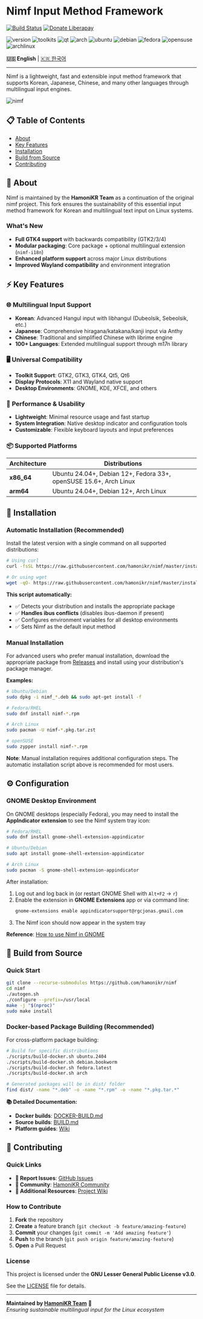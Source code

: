 # Nimf Input Method Framework

[![Build Status](https://github.com/hamonikr/nimf/actions/workflows/build.yml/badge.svg?branch=master)](https://github.com/hamonikr/nimf/actions/workflows/build.yml)
[![Donate Liberapay](https://liberapay.com/assets/widgets/donate.svg)](https://ko.liberapay.com/hamonikr/)

![version](https://img.shields.io/badge/version-1.4.9-blue)
![toolkits](https://img.shields.io/badge/GTK-2%2F3%2F4-green)
![qt](https://img.shields.io/badge/Qt-5%2F6-green)
![arch](https://img.shields.io/badge/arch-x86__64%20%7C%20arm64-darkblue)
![ubuntu](https://img.shields.io/badge/Ubuntu-24.04%2B-orange)
![debian](https://img.shields.io/badge/Debian-Bookworm%2FTrixie-brown)
![fedora](https://img.shields.io/badge/Fedora-33%2B-blue)
![opensuse](https://img.shields.io/badge/openSUSE-Leap%2015.6-green)
![archlinux](https://img.shields.io/badge/Arch-Rolling-blue)

**🇺🇸 English** | [🇰🇷 한국어](README-ko.md)

---

Nimf is a lightweight, fast and extensible input method framework that supports Korean, Japanese, Chinese, and many other languages through multilingual input engines.

![nimf](docs/nimf.png)

## 📋 Table of Contents

- [About](#-about)
- [Key Features](#-key-features) 
- [Installation](#-installation)
- [Build from Source](#-build-from-source)
- [Contributing](#-contributing)

## 🎯 About

Nimf is maintained by the **HamoniKR Team** as a continuation of the original nimf project. This fork ensures the sustainability of this essential input method framework for Korean and multilingual text input on Linux systems.

### What's New
- **Full GTK4 support** with backwards compatibility (GTK2/3/4)
- **Modular packaging**: Core package + optional multilingual extension (`nimf-i18n`)
- **Enhanced platform support** across major Linux distributions
- **Improved Wayland compatibility** and environment integration

## ⚡ Key Features

### 🌐 **Multilingual Input Support**
- **Korean**: Advanced Hangul input with libhangul (Dubeolsik, Sebeolsik, etc.)
- **Japanese**: Comprehensive hiragana/katakana/kanji input via Anthy
- **Chinese**: Traditional and simplified Chinese with librime engine  
- **100+ Languages**: Extended multilingual support through m17n library

### 🖥️ **Universal Compatibility**
- **Toolkit Support**: GTK2, GTK3, GTK4, Qt5, Qt6
- **Display Protocols**: X11 and Wayland native support
- **Desktop Environments**: GNOME, KDE, XFCE, and others

### 🚀 **Performance & Usability**
- **Lightweight**: Minimal resource usage and fast startup
- **System Integration**: Native desktop indicator and configuration tools
- **Customizable**: Flexible keyboard layouts and input preferences

### 📦 **Supported Platforms**

| Architecture | Distributions |
|--------------|---------------|
| **x86_64** | Ubuntu 24.04+, Debian 12+, Fedora 33+, openSUSE 15.6+, Arch Linux |
| **arm64** | Ubuntu 24.04+, Debian 12+, Arch Linux |

## 🚀 Installation

### Automatic Installation (Recommended)

Install the latest version with a single command on all supported distributions:

```bash
# Using curl
curl -fsSL https://raw.githubusercontent.com/hamonikr/nimf/master/install | sudo bash

# Or using wget  
wget -qO- https://raw.githubusercontent.com/hamonikr/nimf/master/install | sudo -E bash -
```

**This script automatically:**
- ✅ Detects your distribution and installs the appropriate package
- ✅ **Handles ibus conflicts** (disables ibus-daemon if present)  
- ✅ Configures environment variables for all desktop environments
- ✅ Sets Nimf as the default input method

### Manual Installation

For advanced users who prefer manual installation, download the appropriate package from [Releases](https://github.com/hamonikr/nimf/releases) and install using your distribution's package manager.

**Examples:**
```bash
# Ubuntu/Debian
sudo dpkg -i nimf_*.deb && sudo apt-get install -f

# Fedora/RHEL  
sudo dnf install nimf-*.rpm

# Arch Linux
sudo pacman -U nimf-*.pkg.tar.zst

# openSUSE
sudo zypper install nimf-*.rpm
```

**Note**: Manual installation requires additional configuration steps. The automatic installation script above is recommended for most users.

## ⚙️ Configuration

### GNOME Desktop Environment

On GNOME desktops (especially Fedora), you may need to install the **AppIndicator extension** to see the Nimf system tray icon:

```bash
# Fedora/RHEL
sudo dnf install gnome-shell-extension-appindicator

# Ubuntu/Debian
sudo apt install gnome-shell-extension-appindicator

# Arch Linux
sudo pacman -S gnome-shell-extension-appindicator
```

After installation:
1. Log out and log back in (or restart GNOME Shell with `Alt+F2` → `r`)
2. Enable the extension in **GNOME Extensions** app or via command line:
   ```bash
   gnome-extensions enable appindicatorsupport@rgcjonas.gmail.com
   ```
3. The Nimf icon should now appear in the system tray

**Reference**: [How to use Nimf in GNOME](https://nimfsoft.art/support/how-to-use-nimf-in-gnome/)

## 🔧 Build from Source

### Quick Start

```bash
git clone --recurse-submodules https://github.com/hamonikr/nimf
cd nimf
./autogen.sh
./configure --prefix=/usr/local
make -j "$(nproc)"
sudo make install
```

### Docker-based Package Building (Recommended)

For cross-platform package building:

```bash
# Build for specific distributions
./scripts/build-docker.sh ubuntu.2404
./scripts/build-docker.sh debian.bookworm  
./scripts/build-docker.sh fedora.latest
./scripts/build-docker.sh arch

# Generated packages will be in dist/ folder
find dist/ -name "*.deb" -o -name "*.rpm" -o -name "*.pkg.tar.*"
```

**📚 Detailed Documentation:**
- **Docker builds**: [DOCKER-BUILD.md](DOCKER-BUILD.md)
- **Source builds**: [BUILD.md](BUILD.md)
- **Platform guides**: [Wiki](https://github.com/hamonikr/nimf/wiki)

## 🤝 Contributing

### Quick Links
- **🐛 Report Issues**: [GitHub Issues](https://github.com/hamonikr/nimf/issues)
- **💬 Community**: [HamoniKR Community](https://hamonikr.org)  
- **🔗 Additional Resources**: [Project Wiki](https://github.com/hamonikr/nimf/wiki)

### How to Contribute

1. **Fork** the repository
2. **Create** a feature branch (`git checkout -b feature/amazing-feature`)
3. **Commit** your changes (`git commit -m 'Add amazing feature'`)
4. **Push** to the branch (`git push origin feature/amazing-feature`)
5. **Open** a Pull Request

### License

This project is licensed under the **GNU Lesser General Public License v3.0**.

See the [LICENSE](LICENSE) file for details.

---

**Maintained by [HamoniKR Team](https://hamonikr.org)** 💙  
*Ensuring sustainable multilingual input for the Linux ecosystem*

